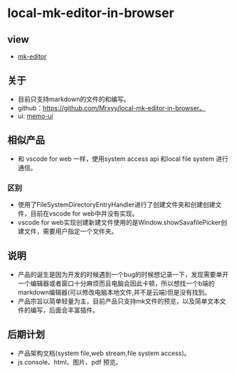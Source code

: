 # local-mk-editor-in-browser

## view
+ [mk-editor](https://mk-editor.glitch.me/)

## 关于
+ 目前只支持markdown的文件的和编写。
+ github：https://github.com/Mrxyy/local-mk-editor-in-browser。
+ ui: [memo-ui](https://github.com/Mrxyy/memo-ui)

## 相似产品
+ 和 vscode for web 一样，使用system access api 和local file system 进行通信。

### 区别
+ 使用了FileSystemDirectoryEntryHandler进行了创建文件夹和创建创建文件，目前在vscode for web中并没有实现。
+ vscode for web实现创建新建文件使用的是Window.showSavafilePicker创建文件，需要用户指定一个文件夹。

## 说明
+ 产品的诞生是因为开发的时候遇到一个bug的时候想记录一下，发现需要单开一个编辑器或者窗口十分麻烦而且电脑会因此卡顿，所以想找一个b端的markdown编辑器(可以修改电脑本地文件,并不是云端)但是没有找到。
+ 产品宗旨以简单轻量为主，目前产品只支持mk文件的预览，以及简单文本文件的编写，后面会丰富插件。

## 后期计划
+ 产品架构文档(system file,web stream,file system access)。
+ js console、html、图片、pdf 预览。
